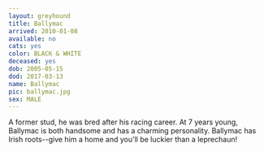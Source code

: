 ```yaml
---
layout: greyhound
title: Ballymac
arrived: 2010-01-08
available: no
cats: yes
color: BLACK & WHITE
deceased: yes
dob: 2005-05-15
dod: 2017-03-13
name: Ballymac
pic: ballymac.jpg
sex: MALE
---
```



A former stud, he was bred after his racing career.  At 7 years young, Ballymac is both handsome and has a charming
personality. Ballymac has Irish roots--give him a home and you'll be luckier than a leprechaun!
